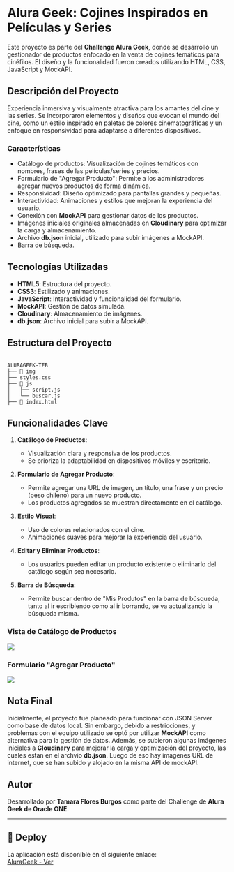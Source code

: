 # Alura Geek: Cojines Inspirados en Películas y Series

Este proyecto es parte del **Challenge Alura Geek**, donde se desarrolló un gestionador de productos enfocado en la venta de cojines temáticos para cinéfilos. El diseño y la funcionalidad fueron creados utilizando HTML, CSS, JavaScript y MockAPI.

## Descripción del Proyecto

Experiencia inmersiva y visualmente atractiva para los amantes del cine y las series. Se incorporaron elementos y diseños que evocan el mundo del cine, como un estilo inspirado en paletas de colores cinematográficas y un enfoque en responsividad para adaptarse a diferentes dispositivos.

### Características

- Catálogo de productos: Visualización de cojines temáticos con nombres, frases de las películas/series y precios.
- Formulario de "Agregar Producto": Permite a los administradores agregar nuevos productos de forma dinámica.
- Responsividad: Diseño optimizado para pantallas grandes y pequeñas.
- Interactividad: Animaciones y estilos que mejoran la experiencia del usuario.
- Conexión con **MockAPI** para gestionar datos de los productos.
- Imágenes iniciales originales almacenadas en **Cloudinary** para optimizar la carga y almacenamiento.
- Archivo **db.json** inicial, utilizado para subir imágenes a MockAPI.
- Barra de búsqueda.

## Tecnologías Utilizadas

- **HTML5**: Estructura del proyecto.
- **CSS3**: Estilizado y animaciones.
- **JavaScript**: Interactividad y funcionalidad del formulario.
- **MockAPI**: Gestión de datos simulada.
- **Cloudinary**: Almacenamiento de imágenes.
- **db.json**: Archivo inicial para subir a MockAPI.

## Estructura del Proyecto

```

ALURAGEEK-TFB
├── 📁 img
├── styles.css
├── 📁 js
│   ├── script.js
│   └── buscar.js
├── 📄 index.html

```
## Funcionalidades Clave

1. **Catálogo de Productos**:

   - Visualización clara y responsiva de los productos.
   - Se prioriza la adaptabilidad en dispositivos móviles y escritorio.

2. **Formulario de Agregar Producto**:

   - Permite agregar una URL de imagen, un título, una frase y un precio (peso chileno) para un nuevo producto.
   - Los productos agregados se muestran directamente en el catálogo.

3. **Estilo Visual**:

   - Uso de colores relacionados con el cine.
   - Animaciones suaves para mejorar la experiencia del usuario.

4. **Editar y Eliminar Productos**:

   - Los usuarios pueden editar un producto existente o eliminarlo del catálogo según sea necesario.

5. **Barra de Búsqueda**:

   - Permite buscar dentro de "Mis Produtos" en la barra de búsqueda, tanto al ir escribiendo como al ir borrando, se va actualizando la búsqueda misma.

### Vista de Catálogo de Productos

![](https://res.cloudinary.com/dg7dgtg0j/image/upload/v1734823406/Por_tzu4ro.png)

### Formulario "Agregar Producto"

![](https://res.cloudinary.com/dg7dgtg0j/image/upload/v1734823405/Gest_rydxjj.png)

## Nota Final

Inicialmente, el proyecto fue planeado para funcionar con JSON Server como base de datos local. Sin embargo, debido a restricciones, y problemas con el equipo utilizado se optó por utilizar **MockAPI** como alternativa para la gestión de datos. Además, se subieron algunas imágenes iniciales a **Cloudinary** para mejorar la carga y optimización del proyecto, las cuales estan en el archvio **db.json**. Luego de eso hay imagenes URL de internet, que se han subido y alojado en la misma API de mockAPI.

## Autor

Desarrollado por **Tamara Flores Burgos** como parte del Challenge de **Alura Geek de Oracle ONE**.

---

## 🚀 Deploy

La aplicación está disponible en el siguiente enlace:  
[AluraGeek - Ver ](https://tamara4444.github.io/AluraGeek-TFB/#)

